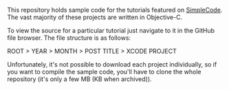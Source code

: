 This repository holds sample code for the tutorials featured on [SimpleCode](http://simplecode.me). The vast majority of these projects are written in Objective-C. 

To view the source for a particular tutorial just navigate to it in the GitHub file browser. The file structure is as follows:

ROOT > YEAR > MONTH > POST TITLE > XCODE PROJECT 

Unfortunately, it's not possible to download each project individually, so if you want to compile the sample code, you'll have to clone the whole repository (it's only a few MB (KB when archived)). 
